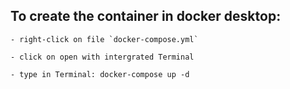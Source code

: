 ## To create the container in docker desktop:

    - right-click on file `docker-compose.yml`

    - click on open with intergrated Terminal

    - type in Terminal: docker-compose up -d